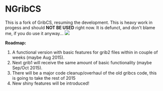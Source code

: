 # NGribCS
This is a fork of GribCS, resuming the development. This is heavy work in progess and should <b>NOT BE USED</b> right now.
It is defunct, and don't blame me, if you do use it anyway...
<img src="http://soho737.github.io/NGribCS/logo.png" />

<b>Roadmap:</b><br />
1. A functional version with basic features for grib2 files within in couple of weeks (maybe Aug 2015).<br />
2. Next grib1 will receive the same amount of basic functionality (maybe Sep/Oct 2015).<br />
3. There will be a major code cleanup/overhaul of the old gribcs code, this is going to take the rest of 2015<br />
4. New shiny features will be introduced! <br />
 


